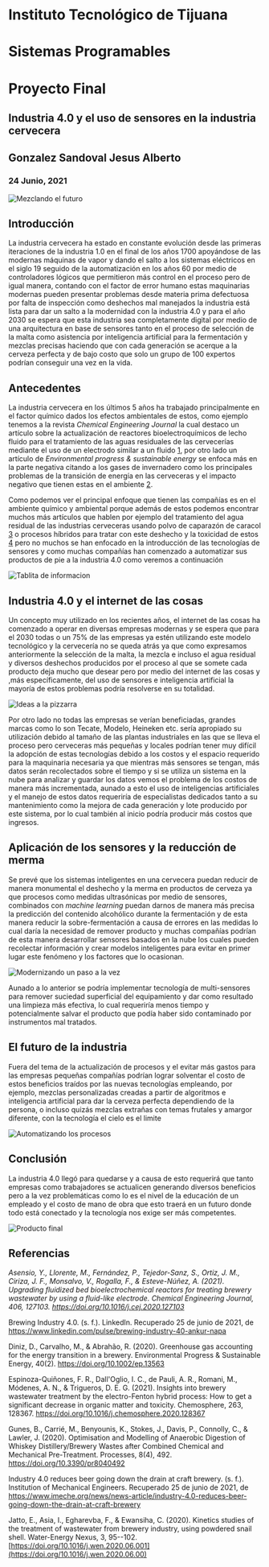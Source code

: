 # Instituto Tecnológico de Tijuana

# Sistemas Programables

# Proyecto Final

## Industria 4.0 y el uso de sensores en la industria cervecera

## Gonzalez Sandoval Jesus Alberto

### 24 Junio, 2021

![Mezclando el futuro](/assets/Craft_Beer.jpg "Mezclador")

## Introducción

La industria cervecera ha estado en constante evolución desde las
primeras iteraciones de la industria 1.0 en el final de los años 1700
apoyándose de las modernas máquinas de vapor y dando el salto a los
sistemas eléctricos en el siglo 19 seguido de la automatización en los
años 60 por medio de controladores lógicos que permitieron más control
en el proceso pero de igual manera, contando con el factor de error
humano estas maquinarias modernas pueden presentar problemas desde
materia prima defectuosa por falta de inspección como deshechos mal
manejados la industria está lista para dar un salto a la modernidad con
la industria 4.0 y para el año 2030 se espera que esta industria sea
completamente digital por medio de una arquitectura en base de sensores
tanto en el proceso de selección de la malta como asistencia por
inteligencia artificial para la fermentación y mezclas precisas haciendo
que con cada generación se acerque a la cerveza perfecta y de bajo costo
que solo un grupo de 100 expertos podrían conseguir una vez en la vida.

## Antecedentes

La industria cervecera en los últimos 5 años ha trabajado principalmente
en el factor químico dados los efectos ambientales de estos, como
ejemplo tenemos a la revista *Chemical Engineering Journal* la cual
destaco un artículo sobre la actualización de reactores
bioelectroquímicos de lecho fluido para el tratamiento de las aguas
residuales de las cervecerías mediante el uso de un electrodo similar a
un fluido [1](https://doi.org/10.1016/j.cej.2020.127103), por otro lado
un artículo de *Environmental progress & sustainable energy* se enfoca
más en la parte negativa citando a los gases de invernadero como los
principales problemas de la transición de energía en las cerveceras y el
impacto negativo que tienen estas en el ambiente
[2](https://doi.org/10.1002/ep.13563.).

Como podemos ver el principal enfoque que tienen las compañías es en el
ambiente químico y ambiental porque además de estos podemos encontrar
muchos más artículos que hablen por ejemplo del tratamiento del agua
residual de las industrias cerveceras usando polvo de caparazón de
caracol [3](https://doi.org/10.1016/j.wen.2020.06.001) o procesos
híbridos para tratar con este deshecho y la toxicidad de estos
[4](https://doi.org/10.1016/j.chemosphere.2020.128367) pero no muchos se
han enfocado en la introducción de las tecnologías de sensores y como
muchas compañías han comenzado a automatizar sus productos de pie a la
industria 4.0 como veremos a continuación

![Tablita de informacion](/assets/tabla-1.png)

## Industria 4.0 y el internet de las cosas

Un concepto muy utilizado en los recientes años, el internet de las
cosas ha comenzado a operar en diversas empresas modernas y se espera
que para el 2030 todas o un 75% de las empresas ya estén utilizando este
modelo tecnológico y la cervecería no se queda atrás ya que como
expresamos anteriormente la selección de la malta, la mezcla e incluso
el agua residual y diversos deshechos producidos por el proceso al que
se somete cada producto deja mucho que desear pero por medio del
internet de las cosas y ,más específicamente, del uso de sensores e
inteligencia artificial la mayoría de estos problemas podría resolverse
en su totalidad.

![Ideas a la pizzarra](/assets/grafica.png)

Por otro lado no todas las empresas se verían beneficiadas, grandes
marcas como lo son Tecate, Modelo, Heineken etc. sería apropiado su
utilización debido al tamaño de las plantas industriales en las que se
lleva el proceso pero cerveceras más pequeñas y locales podrían tener
muy difícil la adopción de estas tecnologías debido a los costos y el
espacio requerido para la maquinaria necesaria ya que mientras más
sensores se tengan, más datos serán recolectados sobre el tiempo y si se
utiliza un sistema en la nube para analizar y guardar los datos vemos el
problema de los costos de manera más incrementada, aunado a esto el uso
de inteligencias artificiales y el manejo de estos datos requeriría de
especialistas dedicados tanto a su mantenimiento como la mejora de cada
generación y lote producido por este sistema, por lo cual también al
inicio podría producir más costos que ingresos.

## Aplicación de los sensores y la reducción de merma

Se prevé que los sistemas inteligentes en una cervecera puedan reducir
de manera monumental el deshecho y la merma en productos de cerveza ya
que procesos como medidas ultrasónicas por medio de sensores, combinados
con *machine learning* puedan darnos de manera más precisa la predicción
del contenido alcohólico durante la fermentación y de esta manera
reducir la sobre-fermentación a causa de errores en las medidas lo cual
daría la necesidad de remover producto y muchas compañías podrían de
esta manera desarrollar sensores basados en la nube los cuales pueden
recolectar información y crear modelos inteligentes para evitar en
primer lugar este fenómeno y los factores que lo ocasionan.

![Modernizando un paso a la vez](/assets/moderno.jpg)

Aunado a lo anterior se podría implementar tecnología de multi-sensores
para remover suciedad superficial del equipamiento y dar como resultado
una limpieza más efectiva, lo cual requeriría menos tiempo y
potencialmente salvar el producto que podía haber sido contaminado por
instrumentos mal tratados.

## El futuro de la industria

Fuera del tema de la actualización de procesos y el evitar más gastos
para las empresas pequeñas compañías podrían lograr solventar el costo
de estos beneficios traídos por las nuevas tecnologías empleando, por
ejemplo, mezclas personalizadas creadas a partir de algoritmos e
inteligencia artificial para dar la cerveza perfecta dependiendo de la
persona, o incluso quizás mezclas extrañas con temas frutales y amargor
diferente, con la tecnología el cielo es el limite

![Automatizando los procesos](/assets/automatico.jpg)

## Conclusión

La industria 4.0 llegó para quedarse y a causa de esto requerirá que
tanto empresas como trabajadores se actualicen generando diversos
beneficios pero a la vez problemáticas como lo es el nivel de la
educación de un empleado y el costo de mano de obra que esto traerá en
un futuro donde todo está conectado y la tecnología nos exige ser más
competentes.

![Producto final](/assets/linea.jpg)

## Referencias

*Asensio, Y., Llorente, M., Fernández, P., Tejedor-Sanz, S., Ortiz, J.
M., Ciriza, J. F., Monsalvo, V., Rogalla, F., & Esteve-Núñez, A. (2021).
Upgrading fluidized bed bioelectrochemical reactors for treating brewery
wastewater by using a fluid-like electrode. Chemical Engineering
Journal, 406, 127103. <https://doi.org/10.1016/j.cej.2020.127103>*

Brewing Industry 4.0. (s. f.). LinkedIn. Recuperado 25 de junio de 2021,
de <https://www.linkedin.com/pulse/brewing-industry-40-ankur-napa>

Diniz, D., Carvalho, M., & Abrahão, R. (2020). Greenhouse gas accounting
for the energy transition in a brewery. Environmental Progress &
Sustainable Energy, 40(2). <https://doi.org/10.1002/ep.13563>

Espinoza-Quiñones, F. R., Dall'Oglio, I. C., de Pauli, A. R., Romani,
M., Módenes, A. N., & Trigueros, D. E. G. (2021). Insights into brewery
wastewater treatment by the electro-Fenton hybrid process: How to get a
significant decrease in organic matter and toxicity. Chemosphere, 263,
128367. <https://doi.org/10.1016/j.chemosphere.2020.128367>

Gunes, B., Carrié, M., Benyounis, K., Stokes, J., Davis, P., Connolly,
C., & Lawler, J. (2020). Optimisation and Modelling of Anaerobic
Digestion of Whiskey Distillery/Brewery Wastes after Combined Chemical
and Mechanical Pre-Treatment. Processes, 8(4), 492.
<https://doi.org/10.3390/pr8040492>

Industry 4.0 reduces beer going down the drain at craft brewery. (s.
f.). Institution of Mechanical Engineers. Recuperado 25 de junio de
2021, de
<https://www.imeche.org/news/news-article/industry-4.0-reduces-beer-going-down-the-drain-at-craft-brewery>

Jatto, E., Asia, I., Egharevba, F., & Ewansiha, C. (2020). Kinetics
studies of the treatment of wastewater from brewery industry, using
powdered snail shell. Water-Energy Nexus, 3, 95--102.
[https://doi.org/10.1016/j.wen.2020.06.001](https://doi.org/10.1016/j.wen.2020.06.00)
